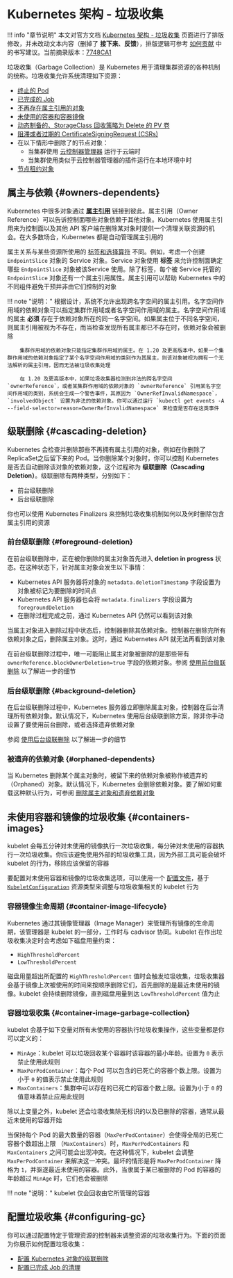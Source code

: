 # Kubernetes 架构 - 垃圾收集

!!! info "章节说明"
    本文对官方文档 [Kubernetes 架构 - 垃圾收集](https://kubernetes.io/zh-cn/docs/concepts/architecture/garbage-collection/) 页面进行了排版修改，并未改动文本内容（删掉了 **接下来**、**反馈**），排版逻辑可参考 [如何贡献](https://github.com/ProjectTAM/100H-K8s/blob/master/CONTRIBUTING.md) 中的书写建议。当前摘录版本：[7748CA1](https://github.com/kubernetes/website/commit/7748ca18448c461d83dd451737056ff536f5e9b0)

垃圾收集（Garbage Collection）是 Kubernetes 用于清理集群资源的各种机制的统称。垃圾收集允许系统清理如下资源：

* [终止的 Pod](https://kubernetes.io/zh-cn/docs/concepts/workloads/pods/pod-lifecycle/#pod-garbage-collection)
* [已完成的 Job](https://kubernetes.io/zh-cn/docs/concepts/workloads/controllers/ttlafterfinished/)
* [不再存在属主引用的对象](#owners-dependents)
* [未使用的容器和容器镜像](#containers-images)
* [动态制备的、StorageClass 回收策略为 Delete 的 PV 卷](https://kubernetes.io/zh-cn/docs/concepts/storage/persistent-volumes/#delete)
* [阻滞或者过期的 CertificateSigningRequest (CSRs)](https://kubernetes.io/zh-cn/docs/reference/access-authn-authz/certificate-signing-requests/#request-signing-process)
* 在以下情形中删除了的节点对象：
    * 当集群使用 [云控制器管理器](https://kubernetes.io/zh-cn/docs/concepts/architecture/cloud-controller/) 运行于云端时
    * 当集群使用类似于云控制器管理器的插件运行在本地环境中时
* [节点租约对象](https://kubernetes.io/zh-cn/docs/concepts/architecture/nodes/#heartbeats)

## 属主与依赖 {#owners-dependents}

Kubernetes 中很多对象通过 [**属主引用**](https://kubernetes.io/zh-cn/docs/concepts/overview/working-with-objects/owners-dependents/) 链接到彼此。属主引用（Owner Reference）可以告诉控制面哪些对象依赖于其他对象。Kubernetes 使用属主引用来为控制面以及其他 API 客户端在删除某对象时提供一个清理关联资源的机会。在大多数场合，Kubernetes 都是自动管理属主引用的

属主关系与某些资源所使用的 [标签和选择算符](https://kubernetes.io/zh-cn/docs/concepts/overview/working-with-objects/labels/) 不同。例如，考虑一个创建 `EndpointSlice` 对象的 Service 对象。Service 对象使用 **标签** 来允许控制面确定哪些 `EndpointSlice` 对象被该Service 使用。除了标签，每个被 Service 托管的 `EndpointSlice` 对象还有一个属主引用属性。属主引用可以帮助 Kubernetes 中的不同组件避免干预并非由它们控制的对象

!!! note "说明："
        根据设计，系统不允许出现跨名字空间的属主引用。名字空间作用域的依赖对象可以指定集群作用域或者名字空间作用域的属主。名字空间作用域的属主 **必须** 存在于依赖对象所在的同一名字空间。如果属主位于不同名字空间，则属主引用被视为不存在，而当检查发现所有属主都已不存在时，依赖对象会被删除

        集群作用域的依赖对象只能指定集群作用域的属主。在 1.20 及更高版本中，如果一个集群作用域的依赖对象指定了某个名字空间作用域的类别作为其属主，则该对象被视为拥有一个无法解析的属主引用，因而无法被垃圾收集处理

        在 1.20 及更高版本中，如果垃圾收集器检测到非法的跨名字空间 `ownerReference`，或者某集群作用域的依赖对象的 `ownerReference` 引用某名字空间作用域的类别，系统会生成一个警告事件，其原因为 `OwnerRefInvalidNamespace`，`involvedObject` 设置为非法的依赖对象。你可以通过运行 `kubectl get events -A --field-selector=reason=OwnerRefInvalidNamespace` 来检查是否存在这类事件

## 级联删除 {#cascading-deletion}

Kubernetes 会检查并删除那些不再拥有属主引用的对象，例如在你删除了 ReplicaSet之后留下来的 Pod。当你删除某个对象时，你可以控制 Kubernetes 是否去自动删除该对象的依赖对象，这个过程称为 **级联删除（Cascading Deletion）**。级联删除有两种类型，分别如下：

* 前台级联删除
* 后台级联删除

你也可以使用 Kubernetes Finalizers 来控制垃圾收集机制如何以及何时删除包含属主引用的资源

### 前台级联删除 {#foreground-deletion}

在前台级联删除中，正在被你删除的属主对象首先进入 **deletion in progress** 状态。在这种状态下，针对属主对象会发生以下事情：

* Kubernetes API 服务器将对象的 `metadata.deletionTimestamp` 字段设置为对象被标记为要删除的时间点
* Kubernetes API 服务器也会将 `metadata.finalizers` 字段设置为 `foregroundDeletion`
* 在删除过程完成之前，通过 Kubernetes API 仍然可以看到该对象

当属主对象进入删除过程中状态后，控制器删除其依赖对象。控制器在删除完所有依赖对象之后，删除属主对象。这时，通过 Kubernetes API 就无法再看到该对象

在前台级联删除过程中，唯一可能阻止属主对象被删除的是那些带有 `ownerReference.blockOwnerDeletion=true` 字段的依赖对象。参阅 [使用前台级联删除](https://kubernetes.io/zh-cn/docs/tasks/administer-cluster/use-cascading-deletion/#use-foreground-cascading-deletion) 以了解进一步的细节

### 后台级联删除 {#background-deletion}

在后台级联删除过程中，Kubernetes 服务器立即删除属主对象，控制器在后台清理所有依赖对象。默认情况下，Kubernetes 使用后台级联删除方案，除非你手动设置了要使用前台删除，或者选择遗弃依赖对象

参阅 [使用后台级联删除](https://kubernetes.io/zh-cn/docs/tasks/administer-cluster/use-cascading-deletion/#use-background-cascading-deletion) 以了解进一步的细节

### 被遗弃的依赖对象 {#orphaned-dependents}

当 Kubernetes 删除某个属主对象时，被留下来的依赖对象被称作被遗弃的（Orphaned）对象。默认情况下，Kubernetes 会删除依赖对象。要了解如何重载这种默认行为，可参阅 [删除属主对象和遗弃依赖对象](https://kubernetes.io/zh-cn/docs/tasks/administer-cluster/use-cascading-deletion/#set-orphan-deletion-policy)

## 未使用容器和镜像的垃圾收集 {#containers-images}

kubelet 会每五分钟对未使用的镜像执行一次垃圾收集，每分钟对未使用的容器执行一次垃圾收集。你应该避免使用外部的垃圾收集工具，因为外部工具可能会破坏 kubelet 的行为，移除应该保留的容器

要配置对未使用容器和镜像的垃圾收集选项，可以使用一个 [配置文件](https://kubernetes.io/zh-cn/docs/tasks/administer-cluster/kubelet-config-file/)，基于
[`KubeletConfiguration`](https://kubernetes.io/zh-cn/docs/reference/config-api/kubelet-config.v1beta1/#kubelet-config-k8s-io-v1beta1-KubeletConfiguration)  资源类型来调整与垃圾收集相关的 kubelet 行为

### 容器镜像生命周期 {#container-image-lifecycle}

Kubernetes 通过其镜像管理器（Image Manager）来管理所有镜像的生命周期，该管理器是 kubelet 的一部分，工作时与 cadvisor 协同。kubelet 在作出垃圾收集决定时会考虑如下磁盘用量约束：

* `HighThresholdPercent`
* `LowThresholdPercent`

磁盘用量超出所配置的 `HighThresholdPercent` 值时会触发垃圾收集，垃圾收集器会基于镜像上次被使用的时间来按顺序删除它们，首先删除的是最近未使用的镜像。kubelet 会持续删除镜像，直到磁盘用量到达 `LowThresholdPercent` 值为止

### 容器垃圾收集 {#container-image-garbage-collection}

kubelet 会基于如下变量对所有未使用的容器执行垃圾收集操作，这些变量都是你可以定义的：

* `MinAge`：kubelet 可以垃圾回收某个容器时该容器的最小年龄。设置为 `0` 表示禁止使用此规则
* `MaxPerPodContainer`：每个 Pod 可以包含的已死亡的容器个数上限。设置为小于 `0` 的值表示禁止使用此规则
* `MaxContainers`：集群中可以存在的已死亡的容器个数上限。设置为小于 `0` 的值意味着禁止应用此规则

除以上变量之外，kubelet 还会垃圾收集除无标识的以及已删除的容器，通常从最近未使用的容器开始

当保持每个 Pod 的最大数量的容器（`MaxPerPodContainer`）会使得全局的已死亡容器个数超出上限 （`MaxContainers`）时，`MaxPerPodContainers` 和 `MaxContainers` 之间可能会出现冲突。在这种情况下，kubelet 会调整 `MaxPerPodContainer` 来解决这一冲突。最坏的情形是将 `MaxPerPodContainer` 降格为 `1`，并驱逐最近未使用的容器。此外，当隶属于某已被删除的 Pod 的容器的年龄超过 `MinAge` 时，它们也会被删除

!!! note "说明："
        kubelet 仅会回收由它所管理的容器

## 配置垃圾收集 {#configuring-gc}

你可以通过配置特定于管理资源的控制器来调整资源的垃圾收集行为。下面的页面为你展示如何配置垃圾收集：

* [配置 Kubernetes 对象的级联删除](https://kubernetes.io/zh-cn/docs/tasks/administer-cluster/use-cascading-deletion/)
* [配置已完成 Job 的清理](https://kubernetes.io/zh-cn/docs/concepts/workloads/controllers/ttlafterfinished/)
